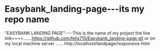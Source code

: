 # Easybank_landing-page---its my repo name
"EASYBANK LANDING PAGE"----This is the name of my project
the live link====.......https://github.com/felix715/Easybank_landing-page.git or on my local machine server ...... http://localhost/landpage/responsive.html
